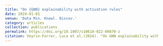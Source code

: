 ```yaml
---
title: "On {GNN} explainability with activation rules"
date: 2024-01-01
venue: 'Data Min. Knowl. Discov.'
category: articles
collection: publications
permalink: https://doi.org/10.1007/s10618-022-00870-z
citation: Veyrin-Forrer, Luca et al.(2024). "On GNN explainability with activation rules"Data Min. Knowl. Discov.. 38(5).
---
```

